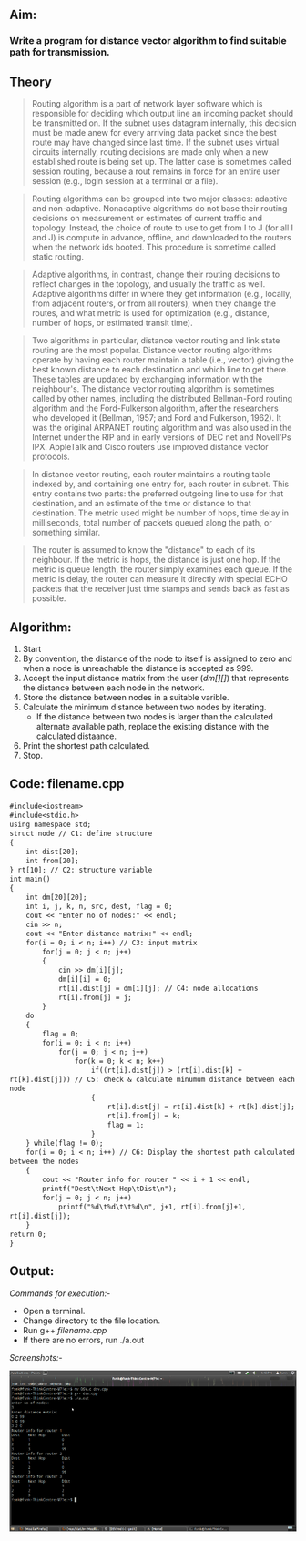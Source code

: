 ## Aim: 
### Write a program for distance vector algorithm to find suitable path for transmission.

## Theory
> Routing algorithm is a part of network layer software which is responsible for deciding which
output line an incoming packet should be transmitted on. If the subnet uses datagram internally, this
decision must be made anew for every arriving data packet since the best route may have changed
since last time. If the subnet uses virtual circuits internally, routing decisions are made only when a
new established route is being set up. The latter case is sometimes called session routing, because a
rout remains in force for an entire user session (e.g., login session at a terminal or a file).

> Routing algorithms can be grouped into two major classes: adaptive and non-adaptive.
Nonadaptive algorithms do not base their routing decisions on measurement or estimates of current
traffic and topology. Instead, the choice of route to use to get from I to J (for all I and J) is compute in
advance, offline, and downloaded to the routers when the network ids booted. This procedure is
sometime called static routing.

> Adaptive algorithms, in contrast, change their routing decisions to reflect changes in the
topology, and usually the traffic as well. Adaptive algorithms differ in where they get information
(e.g., locally, from adjacent routers, or from all routers), when they change the routes, and what metric is used for
optimization (e.g., distance, number of hops, or estimated transit time).

> Two algorithms in particular, distance vector routing and link state routing are the most popular.
Distance vector routing algorithms operate by having each router maintain a table (i.e., vector)
giving the best known distance to each destination and which line to get there. These tables are
updated by exchanging information with the neighbour's.
> The distance vector routing algorithm is sometimes called by other names, including the
distributed Bellman-Ford routing algorithm and the Ford-Fulkerson algorithm, after the researchers
who developed it (Bellman, 1957; and Ford and Fulkerson, 1962). It was the original ARPANET
routing algorithm and was also used in the Internet under the RIP and in early versions of DEC net
and Novell'Ps IPX. AppleTalk and Cisco routers use improved distance vector protocols.

> In distance vector routing, each router maintains a routing table indexed by, and containing one
entry for, each router in subnet. This entry contains two parts: the preferred outgoing line to use for
that destination, and an estimate of the time or distance to that destination. The metric used might
be number of hops, time delay in milliseconds, total number of packets queued along the path, or
something similar.

> The router is assumed to know the "distance" to each of its neighbour. If the metric is hops, the
distance is just one hop. If the metric is queue length, the router simply examines each queue. If the
metric is delay, the router can measure it directly with special ECHO packets that the receiver just
time stamps and sends back as fast as possible.

## Algorithm:
1. Start
2. By convention, the distance of the node to itself is assigned to zero and when a node is unreachable the distance is accepted as 999.
3. Accept the input distance matrix from the user (*dm[][]*) that represents the distance between each node in the network.
4. Store the distance between nodes in a suitable varible.
5. Calculate the minimum distance between two nodes by iterating.
    * If the distance between two nodes is larger than the calculated alternate available path, replace the existing distance with the calculated distaance.
6. Print the shortest path calculated.
7. Stop.

## Code: filename.cpp

    #include<iostream>
    #include<stdio.h>
    using namespace std;
    struct node // C1: define structure
    {
        int dist[20];
        int from[20];
    } rt[10]; // C2: structure variable
    int main()
    {
        int dm[20][20];
        int i, j, k, n, src, dest, flag = 0;
        cout << "Enter no of nodes:" << endl;
        cin >> n;
        cout << "Enter distance matrix:" << endl;
        for(i = 0; i < n; i++) // C3: input matrix
            for(j = 0; j < n; j++)
            {
                cin >> dm[i][j];
                dm[i][i] = 0;
                rt[i].dist[j] = dm[i][j]; // C4: node allocations
                rt[i].from[j] = j;
            }
        do
        {
            flag = 0;
            for(i = 0; i < n; i++)
                for(j = 0; j < n; j++)
                    for(k = 0; k < n; k++)
                        if((rt[i].dist[j]) > (rt[i].dist[k] + rt[k].dist[j])) // C5: check & calculate minumum distance between each node
                        {
                            rt[i].dist[j] = rt[i].dist[k] + rt[k].dist[j];
                            rt[i].from[j] = k;
                            flag = 1;
                        }
        } while(flag != 0);
        for(i = 0; i < n; i++) // C6: Display the shortest path calculated between the nodes
        {
            cout << "Router info for router " << i + 1 << endl;
            printf("Dest\tNext Hop\tDist\n");
            for(j = 0; j < n; j++)
                printf("%d\t%d\t\t%d\n", j+1, rt[i].from[j]+1, rt[i].dist[j]);
        }
    return 0;
    }

## Output:
*Commands for execution:-*

* Open a terminal.
* Change directory to the file location.
* Run g++ *filename.cpp* 
* If there are no errors, run ./a.out

*Screenshots:-*

![ScreenShot of Output](dsv.png)
